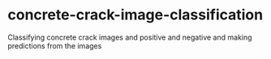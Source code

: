 # concrete-crack-image-classification
Classifying concrete crack images and positive and negative and making predictions from the images
